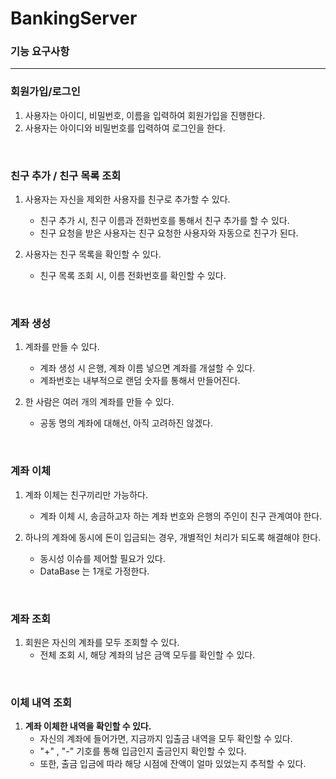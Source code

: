# BankingServer

### 기능 요구사항

---

### 회원가입/로그인

1. 사용자는 아이디, 비밀번호, 이름을 입력하여 회원가입을 진행한다.
2. 사용자는 아이디와 비밀번호를 입력하여 로그인을 한다.

<br>

### 친구 추가 / 친구 목록 조회

1. 사용자는 자신을 제외한 사용자를 친구로 추가할 수 있다.
    - 친구 추가 시, 친구 이름과 전화번호를 통해서 친구 추가를 할 수 있다.
    - 친구 요청을 받은 사용자는 친구 요청한 사용자와 자동으로 친구가 된다.
    
2. 사용자는 친구 목록을 확인할 수 있다.
    - 친구 목록 조회 시, 이름 전화번호를 확인할 수 있다.

<br>

### 계좌 생성

1. 계좌를 만들 수 있다.
    - 계좌 생성 시 은행, 계좌 이름 넣으면 계좌를 개설할 수 있다.
    - 계좌번호는 내부적으로 랜덤 숫자를 통해서 만들어진다.
    
2. 한 사람은 여러 개의 계좌를 만들 수 있다.
    - 공동 명의 계좌에 대해선, 아직 고려하진 않겠다.
    
<br>

### 계좌 이체

1. 계좌 이체는 친구끼리만 가능하다.
    - 계좌 이체 시, 송금하고자 하는 계좌 번호와 은행의 주인이 친구 관계여야 한다.
    
2. 하나의 계좌에 동시에 돈이 입금되는 경우, 개별적인 처리가 되도록 해결해야 한다.
    - 동시성 이슈를 제어할 필요가 있다.
    - DataBase 는 1개로 가정한다.
    
<br>  

### 계좌 조회

1. 회원은 자신의 계좌를 모두 조회할 수 있다.
    - 전체 조회 시, 해당 계좌의 남은 금액 모두를 확인할 수 있다.

<br>

### 이체 내역 조회

1. **계좌 이체한 내역을 확인할 수 있다.**
    - 자신의 계좌에 들어가면, 지금까지 입출금 내역을 모두 확인할 수 있다.
    - "+" , "-" 기호를 통해 입금인지 출금인지 확인할 수 있다.
    - 또한, 출금 입금에 따라 해당 시점에 잔액이 얼마 있었는지 추적할 수 있다.


